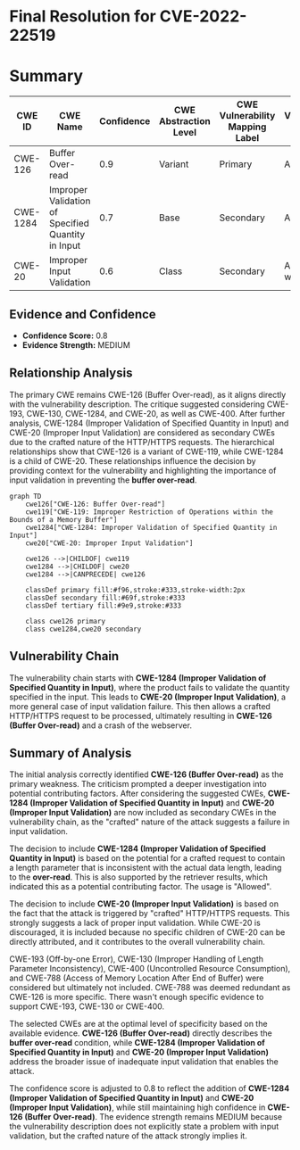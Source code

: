 # Final Resolution for CVE-2022-22519

# Summary
| CWE ID | CWE Name | Confidence | CWE Abstraction Level | CWE Vulnerability Mapping Label | CWE-Vulnerability Mapping Notes |
|---|---|---|---|---|---|
| CWE-126 | Buffer Over-read | 0.9 | Variant | Primary | Allowed |
| CWE-1284 | Improper Validation of Specified Quantity in Input | 0.7 | Base | Secondary | Allowed |
| CWE-20 | Improper Input Validation | 0.6 | Class | Secondary | Allowed-with-Review |

## Evidence and Confidence

*   **Confidence Score:** 0.8
*   **Evidence Strength:** MEDIUM

## Relationship Analysis
The primary CWE remains CWE-126 (Buffer Over-read), as it aligns directly with the vulnerability description. The critique suggested considering CWE-193, CWE-130, CWE-1284, and CWE-20, as well as CWE-400. After further analysis, CWE-1284 (Improper Validation of Specified Quantity in Input) and CWE-20 (Improper Input Validation) are considered as secondary CWEs due to the crafted nature of the HTTP/HTTPS requests. The hierarchical relationships show that CWE-126 is a variant of CWE-119, while CWE-1284 is a child of CWE-20. These relationships influence the decision by providing context for the vulnerability and highlighting the importance of input validation in preventing the **buffer over-read**.

```mermaid
graph TD
    cwe126["CWE-126: Buffer Over-read"]
    cwe119["CWE-119: Improper Restriction of Operations within the Bounds of a Memory Buffer"]
    cwe1284["CWE-1284: Improper Validation of Specified Quantity in Input"]
    cwe20["CWE-20: Improper Input Validation"]

    cwe126 -->|CHILDOF| cwe119
    cwe1284 -->|CHILDOF| cwe20
    cwe1284 -->|CANPRECEDE| cwe126

    classDef primary fill:#f96,stroke:#333,stroke-width:2px
    classDef secondary fill:#69f,stroke:#333
    classDef tertiary fill:#9e9,stroke:#333

    class cwe126 primary
    class cwe1284,cwe20 secondary
```

## Vulnerability Chain
The vulnerability chain starts with **CWE-1284 (Improper Validation of Specified Quantity in Input)**, where the product fails to validate the quantity specified in the input. This leads to **CWE-20 (Improper Input Validation)**, a more general case of input validation failure. This then allows a crafted HTTP/HTTPS request to be processed, ultimately resulting in **CWE-126 (Buffer Over-read)** and a crash of the webserver.

## Summary of Analysis
The initial analysis correctly identified **CWE-126 (Buffer Over-read)** as the primary weakness. The criticism prompted a deeper investigation into potential contributing factors. After considering the suggested CWEs, **CWE-1284 (Improper Validation of Specified Quantity in Input)** and **CWE-20 (Improper Input Validation)** are now included as secondary CWEs in the vulnerability chain, as the "crafted" nature of the attack suggests a failure in input validation.

The decision to include **CWE-1284 (Improper Validation of Specified Quantity in Input)** is based on the potential for a crafted request to contain a length parameter that is inconsistent with the actual data length, leading to the **over-read**. This is also supported by the retriever results, which indicated this as a potential contributing factor. The usage is "Allowed".

The decision to include **CWE-20 (Improper Input Validation)** is based on the fact that the attack is triggered by "crafted" HTTP/HTTPS requests. This strongly suggests a lack of proper input validation. While CWE-20 is discouraged, it is included because no specific children of CWE-20 can be directly attributed, and it contributes to the overall vulnerability chain.

CWE-193 (Off-by-one Error), CWE-130 (Improper Handling of Length Parameter Inconsistency), CWE-400 (Uncontrolled Resource Consumption), and CWE-788 (Access of Memory Location After End of Buffer) were considered but ultimately not included. CWE-788 was deemed redundant as CWE-126 is more specific. There wasn't enough specific evidence to support CWE-193, CWE-130 or CWE-400.

The selected CWEs are at the optimal level of specificity based on the available evidence. **CWE-126 (Buffer Over-read)** directly describes the **buffer over-read** condition, while **CWE-1284 (Improper Validation of Specified Quantity in Input)** and **CWE-20 (Improper Input Validation)** address the broader issue of inadequate input validation that enables the attack.

The confidence score is adjusted to 0.8 to reflect the addition of **CWE-1284 (Improper Validation of Specified Quantity in Input)** and **CWE-20 (Improper Input Validation)**, while still maintaining high confidence in **CWE-126 (Buffer Over-read)**. The evidence strength remains MEDIUM because the vulnerability description does not explicitly state a problem with input validation, but the crafted nature of the attack strongly implies it.